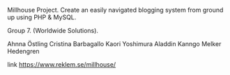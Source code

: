 Millhouse Project.
Create an easily navigated blogging system from ground up using PHP & MySQL.

Group 7.
(Worldwide Solutions).

Ahnna Östling
Cristina Barbagallo
Kaori Yoshimura
Aladdin Kanngo
Melker Hedengren

link https://www.reklem.se/millhouse/
